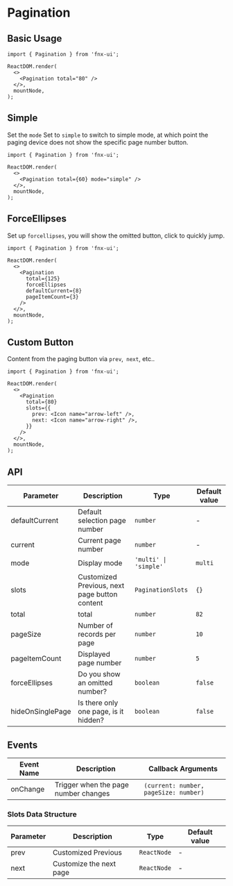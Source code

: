 # Pagination

## Basic Usage

```tsx | pure
import { Pagination } from 'fnx-ui';

ReactDOM.render(
  <>
    <Pagination total="80" />
  </>,
  mountNode,
);
```

## Simple

Set the `mode` Set to `simple` to switch to simple mode, at which point the paging device does not show the specific page number button.

```tsx | pure
import { Pagination } from 'fnx-ui';

ReactDOM.render(
  <>
    <Pagination total={60} mode="simple" />
  </>,
  mountNode,
);
```

## ForceEllipses

Set up `forcellipses`, you will show the omitted button, click to quickly jump.

```tsx | pure
import { Pagination } from 'fnx-ui';

ReactDOM.render(
  <>
    <Pagination
      total={125}
      forceEllipses
      defaultCurrent={8}
      pageItemCount={3}
    />
  </>,
  mountNode,
);
```

## Custom Button

Content from the paging button via `prev`,` next`, etc..

```tsx | pure
import { Pagination } from 'fnx-ui';

ReactDOM.render(
  <>
    <Pagination
      total={80}
      slots={{
        prev: <Icon name="arrow-left" />,
        next: <Icon name="arrow-right" />,
      }}
    />
  </>,
  mountNode,
);
```

## API

| Parameter        | Description                                   | Type                  | Default value |
| ---------------- | --------------------------------------------- | --------------------- | ------------- |
| defaultCurrent   | Default selection page number                 | `number`              | -             |
| current          | Current page number                           | `number`              | -             |
| mode             | Display mode                                  | `'multi' \| 'simple'` | `multi`       |
| slots            | Customized Previous, next page button content | `PaginationSlots`     | `{}`          |
| total            | total                                         | `number`              | `82`          |
| pageSize         | Number of records per page                    | `number`              | `10`          |
| pageItemCount    | Displayed page number                         | `number`              | `5`           |
| forceEllipses    | Do you show an omitted number?                | `boolean`             | `false`       |
| hideOnSinglePage | Is there only one page, is it hidden?         | `boolean`             | `false`       |

## Events

| Event Name | Description                          | Callback Arguments                    |
| ---------- | ------------------------------------ | ------------------------------------- |
| onChange   | Trigger when the page number changes | `(current: number, pageSize: number)` |

### Slots Data Structure

| Parameter | Description             | Type        | Default value |
| --------- | ----------------------- | ----------- | ------------- |
| prev      | Customized Previous     | `ReactNode` | -             |
| next      | Customize the next page | `ReactNode` | -             |
